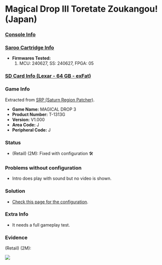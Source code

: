 # Magical Drop III Toretate Zoukangou! (Japan)

### [Console Info](../../../../../Info/Consoles/VA13/README.md)

### [Saroo Cartridge Info](../../../../../Info/Cartridges/RetroGameParadiseStore/1.32F/README.md)

- <b>Firmwares Tested:</b>
  1. MCU: 240627, SS: 240627, FPGA: 05

### [SD Card Info (Lexar - 64 GB - exFat)](../../../../../Info/SdCards/Lexar/64GB/exfat/README.md)

### Game Info

Extracted from [SRP (Saturn Region Patcher)](https://segaxtreme.net/resources/saturn-region-patcher.81/download).

- <b>Game Name:</b> MAGICAL DROP 3
- <b>Product Number:</b> T-1313G
- <b>Version:</b> V1.000
- <b>Area Code:</b> J
- <b>Peripheral Code:</b> J

### Status

- (Retail) (2M): Fixed with configuration :hammer_and_wrench:

### Problems without configuration

- Intro does play with sound but no video is shown.

### Solution

- [Check this page for the configuration](https://github.com/williamdsw/saroo-configuration-list/blob/master/Regions/Retails/Japan/T-1313G/README.md).

### Extra Info

- It needs a full gameplay test.

### Evidence

(Retail) (2M):

[![](https://img.youtube.com/vi/oql2upiWRq8/0.jpg)](https://www.youtube.com/watch?v=oql2upiWRq8)
